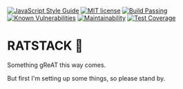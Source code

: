 [![JavaScript Style Guide](https://img.shields.io/badge/code_style-standard-brightgreen.svg)](https://standardjs.com)
[![MIT license](http://img.shields.io/badge/license-MIT-brightgreen.svg)](http://opensource.org/licenses/MIT)
[![Build Passing](https://travis-ci.org/isthisstackoverflow/ratstack.svg?branch=master)](https://travis-ci.org/isthisstackoverflow/ratstack)
[![Known Vulnerabilities](https://snyk.io/test/github/isthisstackoverflow/ratstack/badge.svg)](https://snyk.io/test/github/isthisstackoverflow/ratstack)
[![Maintainability](https://api.codeclimate.com/v1/badges/2f4463498d778b5a7b44/maintainability)](https://codeclimate.com/github/isthisstackoverflow/ratstack/maintainability)
[![Test Coverage](https://api.codeclimate.com/v1/badges/2f4463498d778b5a7b44/test_coverage)](https://codeclimate.com/github/isthisstackoverflow/ratstack/test_coverage)

# RATSTACK 🐀

Something gReAT this way comes.

But first I'm setting up some things, so please stand by.
